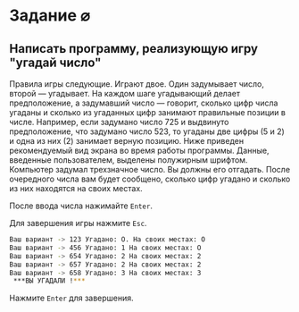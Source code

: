# Задание $\varnothing$

## Написать программу, реализующую игру "угадай число"

Правила игры следующие. Играют двое. Один задумывает число, второй — угадывает.
На каждом шаге угадывающий делает предположение, а задумавший число — говорит, сколько цифр числа угаданы и сколько из угаданных цифр занимают правильные позиции в числе.
Например, если задумано число 725 и выдвинуто предположение, что задумано число 523, то угаданы две цифры (5 и 2) и одна из них (2) занимает верную позицию.
Ниже приведен рекомендуемый вид экрана во время работы программы.
Данные, введенные пользователем, выделены полужирным шрифтом. Компьютер задумал трехзначное число.
Вы должны его отгадать. После очередного числа вам будет сообщено, сколько цифр угадано и сколько из них находятся на своих местах.

После ввода числа нажимайте `Enter`.

Для завершения игры нажмите `Esc`.

```bash
Ваш вариант -> 123 Угадано: О. На своих местах: О
Ваш вариант -> 456 Угадано: 1 На своих местах: О
Ваш вариант -> 654 Угадано: 2 На своих местах: 2
Ваш вариант -> 657 Угадано: 2 На своих местах: 2
Ваш вариант -> 658 Угадано: 3 На своих местах: 3
 ***ВЫ УГАДАЛИ !***
```

Нажмите `Enter` для завершения.
